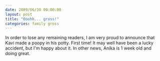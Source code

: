 ```yaml
---
date: 2009/06/30 00:00:00
layout: post
title: "Ooohh... gross!"
categories: family gross
---
```


In order to lose any remaining readers, I am very proud to announce that Kavi made a poopy in his potty. First time! It may well have been a lucky accident, but I'm happy about it. In other news, Anika is 1 week old and doing great.
